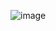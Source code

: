 ![image](https://user-images.githubusercontent.com/30613665/135383135-b033d328-491b-4033-9fe5-a8826f19edef.png)
